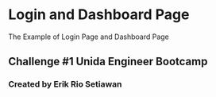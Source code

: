 # Login and Dashboard Page
The Example of Login Page and Dashboard Page

## Challenge #1 Unida Engineer Bootcamp

### Created by Erik Rio Setiawan
